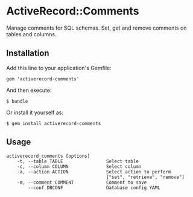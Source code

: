 # ActiveRecord::Comments

Manage comments for SQL schemas. Set, get and remove comments on tables and columns.

## Installation

Add this line to your application's Gemfile:

    gem 'activerecord-comments'

And then execute:

    $ bundle

Or install it yourself as:

    $ gem install activerecord-comments

## Usage

    activerecord_comments [options]
        -t, --table TABLE                Select table
        -c, --column COLUMN              Select column
        -a, --action ACTION              Select action to perform
                                         ["set", "retrieve", "remove"]
        -m, --comment COMMENT            Comment to save
            --conf DBCONF                Database config YAML

